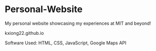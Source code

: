 # Personal-Website
My personal website showcasing my experiences at MIT and beyond!

kxiong22.github.io

Software Used: HTML, CSS, JavaScript, Google Maps API
